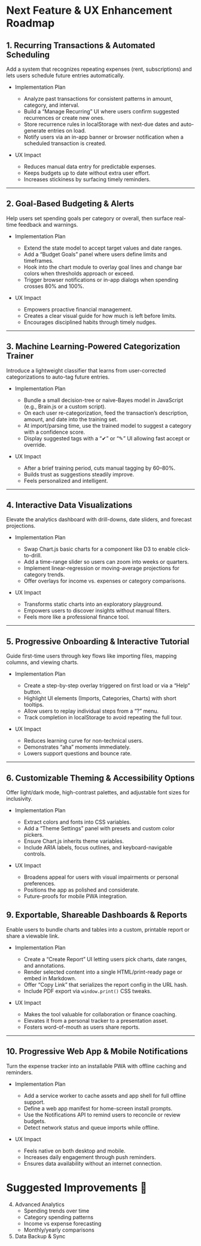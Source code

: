 # Next Feature & UX Enhancement Roadmap

## 1. Recurring Transactions & Automated Scheduling

Add a system that recognizes repeating expenses (rent, subscriptions) and lets users schedule future entries automatically.

- Implementation Plan
  - Analyze past transactions for consistent patterns in amount, category, and interval.
  - Build a “Manage Recurring” UI where users confirm suggested recurrences or create new ones.
  - Store recurrence rules in localStorage with next-due dates and auto-generate entries on load.
  - Notify users via an in-app banner or browser notification when a scheduled transaction is created.

- UX Impact
  - Reduces manual data entry for predictable expenses.
  - Keeps budgets up to date without extra user effort.
  - Increases stickiness by surfacing timely reminders.

---

## 2. Goal-Based Budgeting & Alerts

Help users set spending goals per category or overall, then surface real-time feedback and warnings.

- Implementation Plan
  - Extend the state model to accept target values and date ranges.
  - Add a “Budget Goals” panel where users define limits and timeframes.
  - Hook into the chart module to overlay goal lines and change bar colors when thresholds approach or exceed.
  - Trigger browser notifications or in-app dialogs when spending crosses 80% and 100%.

- UX Impact
  - Empowers proactive financial management.
  - Creates a clear visual guide for how much is left before limits.
  - Encourages disciplined habits through timely nudges.

---

## 3. Machine Learning-Powered Categorization Trainer

Introduce a lightweight classifier that learns from user-corrected categorizations to auto-tag future entries.

- Implementation Plan
  - Bundle a small decision-tree or naive-Bayes model in JavaScript (e.g., Brain.js or a custom script).
  - On each user re-categorization, feed the transaction’s description, amount, and date into the training set.
  - At import/parsing time, use the trained model to suggest a category with a confidence score.
  - Display suggested tags with a “✔” or “✎” UI allowing fast accept or override.

- UX Impact
  - After a brief training period, cuts manual tagging by 60–80%.
  - Builds trust as suggestions steadily improve.
  - Feels personalized and intelligent.

---

## 4. Interactive Data Visualizations

Elevate the analytics dashboard with drill-downs, date sliders, and forecast projections.

- Implementation Plan
  - Swap Chart.js basic charts for a component like D3 to enable click-to-drill.
  - Add a time-range slider so users can zoom into weeks or quarters.
  - Implement linear-regression or moving-average projections for category trends.
  - Offer overlays for income vs. expenses or category comparisons.

- UX Impact
  - Transforms static charts into an exploratory playground.
  - Empowers users to discover insights without manual filters.
  - Feels more like a professional finance tool.

---

## 5. Progressive Onboarding & Interactive Tutorial

Guide first-time users through key flows like importing files, mapping columns, and viewing charts.

- Implementation Plan
  - Create a step-by-step overlay triggered on first load or via a “Help” button.
  - Highlight UI elements (Imports, Categories, Charts) with short tooltips.
  - Allow users to replay individual steps from a “?” menu.
  - Track completion in localStorage to avoid repeating the full tour.

- UX Impact
  - Reduces learning curve for non-technical users.
  - Demonstrates “aha” moments immediately.
  - Lowers support questions and bounce rate.

---

## 6. Customizable Theming & Accessibility Options

Offer light/dark mode, high-contrast palettes, and adjustable font sizes for inclusivity.

- Implementation Plan
  - Extract colors and fonts into CSS variables.
  - Add a “Theme Settings” panel with presets and custom color pickers.
  - Ensure Chart.js inherits theme variables.
  - Include ARIA labels, focus outlines, and keyboard-navigable controls.

- UX Impact
  - Broadens appeal for users with visual impairments or personal preferences.
  - Positions the app as polished and considerate.
  - Future-proofs for mobile PWA integration.

## 9. Exportable, Shareable Dashboards & Reports

Enable users to bundle charts and tables into a custom, printable report or share a viewable link.

- Implementation Plan
  - Create a “Create Report” UI letting users pick charts, date ranges, and annotations.
  - Render selected content into a single HTML/print-ready page or embed in Markdown.
  - Offer “Copy Link” that serializes the report config in the URL hash.
  - Include PDF export via `window.print()` CSS tweaks.

- UX Impact
  - Makes the tool valuable for collaboration or finance coaching.
  - Elevates it from a personal tracker to a presentation asset.
  - Fosters word-of-mouth as users share reports.

---

## 10. Progressive Web App & Mobile Notifications

Turn the expense tracker into an installable PWA with offline caching and reminders.

- Implementation Plan
  - Add a service worker to cache assets and app shell for full offline support.
  - Define a web app manifest for home-screen install prompts.
  - Use the Notifications API to remind users to reconcile or review budgets.
  - Detect network status and queue imports while offline.

- UX Impact
  - Feels native on both desktop and mobile.
  - Increases daily engagement through push reminders.
  - Ensures data availability without an internet connection.



# Suggested Improvements 🚀

4. Advanced Analytics
   - Spending trends over time
   - Category spending patterns
   - Income vs expense forecasting
   - Monthly/yearly comparisons
6. Data Backup & Sync
